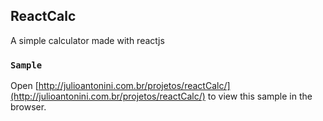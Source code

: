 ## ReactCalc

A simple calculator made with reactjs

### `Sample`

Open [http://julioantonini.com.br/projetos/reactCalc/](http://julioantonini.com.br/projetos/reactCalc/) to view this sample in the browser.

